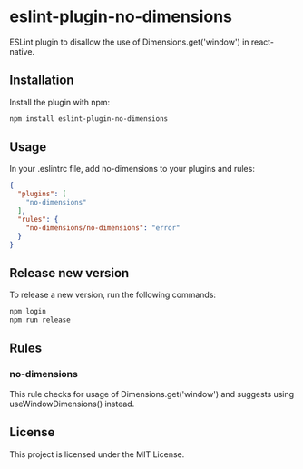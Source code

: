 # eslint-plugin-no-dimensions

ESLint plugin to disallow the use of Dimensions.get('window') in react-native.

## Installation

Install the plugin with npm:

```bash
npm install eslint-plugin-no-dimensions
```

## Usage
In your .eslintrc file, add no-dimensions to your plugins and rules:

```json
{
  "plugins": [
    "no-dimensions"
  ],
  "rules": {
    "no-dimensions/no-dimensions": "error"
  }
}
```

## Release new version

To release a new version, run the following commands:

```bash
npm login
npm run release
```

## Rules

### no-dimensions

This rule checks for usage of Dimensions.get('window') and suggests using useWindowDimensions() instead.

## License

This project is licensed under the MIT License.
